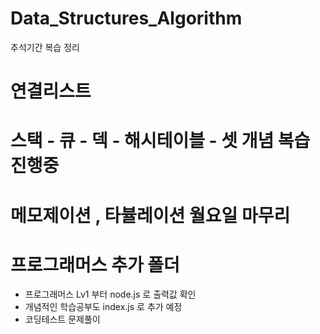 # Data_Structures_Algorithm

추석기간 복습 정리

# 연결리스트

# 스택 - 큐 - 덱 - 해시테이블 - 셋 개념 복습 진행중

# 메모제이션 , 타뷸레이션 월요일 마무리

# 프로그래머스 추가 폴더

-   프로그래머스 Lv1 부터 node.js 로 출력값 확인
-   개념적인 학습공부도 index.js 로 추가 예정
-   코딩테스트 문제풀이
